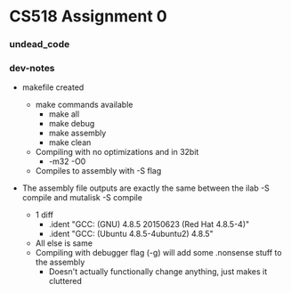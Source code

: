 # CS518 Assignment 0 
### undead_code 



### dev-notes

+ makefile created
    + make commands available 
        - make all
        - make debug
        - make assembly
        - make clean
    * Compiling with no optimizations and in 32bit
        - -m32 -O0 
    * Compiles to assembly with -S flag 

+ The assembly file outputs are exactly the same between the ilab -S compile and mutalisk -S compile 
    * 1 diff
        -   .ident  "GCC: (GNU) 4.8.5 20150623 (Red Hat 4.8.5-4)"
        -   .ident  "GCC: (Ubuntu 4.8.5-4ubuntu2) 4.8.5"
    * All else is same
    * Compiling with debugger flag (-g) will add some .nonsense stuff to the assembly 
        - Doesn't actually functionally change anything, just makes it cluttered 

